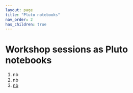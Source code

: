 ```yaml
---
layout: page
title: "Pluto notebooks"
nav_order: 2
has_children: true
---
```


# Workshop sessions as Pluto notebooks



1. nb
2. nb 
3. [nb](.session3/session3nb.html)